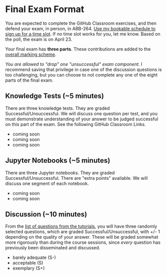 # Final Exam Format

You are expected to complete the GitHub Classroom exercises, and then defend your exam, in person, in ABB-264. [Use my bookable schedule to sign up for a time slot](https://meet.boomerangapp.com/ayersp.gmail.com/meeting2). If no time slot works for you, let me know. Based on the poll, the exam is on April 23.

Your final exam has **three parts**. These contributions are added to the [overall marking scheme](documents/markingscheme.md). 

*You are allowed to "drop" one "unsuccessful" exam component.* I recommend saving that privilege in case one of the discussion questions is too challenging, but you can choose to not complete any one of the eight parts of the final exam. 

## Knowledge Tests (~5 minutes)
There are three knowledge tests. They are graded Successful/Unsuccessful. We will discuss one question per test, and you must demonstrate understanding of your answer to be judged successful on this part of the exam. See the following GitHub Classroom Links.
- coming soon
- coming soon
- coming soon

## Jupyter Notebooks (~5 minutes)
There are three Jupyter notebooks. They are graded Successful/Unsuccessful. There are "extra points" available. We will discuss one segment of each notebook. 
- coming soon
- coming soon

## Discussion (~10 minutes)
From the [list of questions from the tutorials](linkedFiles/Questions.ipynb), you will have three randomly selected questions, which are graded Successful/Unsuccessful, with +/- 1 depending on the quality of your answer. These will be graded somewhat more rigorously than during the course sessions, since *every* question has previously been disseminated and discussed.  
- barely adequate (S-)
- acceptable (S)
- exemplary (S+)


